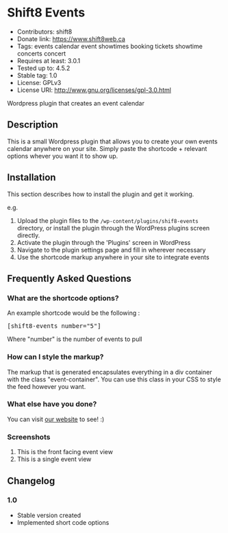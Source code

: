 # Shift8 Events
* Contributors: shift8
* Donate link: https://www.shift8web.ca
* Tags: events calendar event showtimes booking tickets showtime concerts concert
* Requires at least: 3.0.1
* Tested up to: 4.5.2
* Stable tag: 1.0
* License: GPLv3
* License URI: http://www.gnu.org/licenses/gpl-3.0.html

Wordpress plugin that creates an event calendar

## Description 

This is a small Wordpress plugin that allows you to create your own events calendar anywhere on your site. Simply paste the shortcode + relevant options whever you want it to show up.


## Installation 

This section describes how to install the plugin and get it working.

e.g.

1. Upload the plugin files to the `/wp-content/plugins/shif8-events` directory, or install the plugin through the WordPress plugins screen directly.
2. Activate the plugin through the 'Plugins' screen in WordPress
3. Navigate to the plugin settings page and fill in wherever necessary
3. Use the shortcode markup anywhere in your site to integrate events


## Frequently Asked Questions 

### What are the shortcode options? 

An example shortcode would be the following :

<pre>
[shift8-events number="5"]
</pre>

Where "number" is the number of events to pull 

### How can I style the markup? 

The markup that is generated encapsulates everything in a div container with the class "event-container". You can use this class in your CSS to style the feed however you want.

### What else have you done?

You can visit [our website](https://www.shift8web.ca "Toronto Web Design") to see! :)

### Screenshots 

1. This is the front facing event view
2. This is a single event view

## Changelog 

### 1.0 
* Stable version created
* Implemented short code options 

